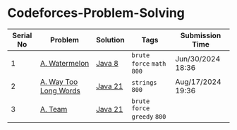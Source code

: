 # Codeforces-Problem-Solving
| Serial No | Problem | Solution | Tags | Submission Time |
|-----------|---------|----------|------|-----------------|
| 1 | [A. Watermelon](https://codeforces.com/contest/4/problem/A) | [Java 8](https://github.com/ari-yan7/Codeforces-Problem-Solving/blob/main/Solutions/1) | `brute force` `math` `800` | Jun/30/2024 18:36 |
| 2 | [A. Way Too Long Words](https://codeforces.com/contest/71/problem/A) | [Java 21](https://github.com/ari-yan7/Codeforces-Problem-Solving/blob/main/Solutions/2) | `strings` `800` | Aug/17/2024 19:36 |
| 3 | [A. Team](https://codeforces.com/problemset/problem/231/A) | [Java 21]() | `brute force` `greedy` `800` | 
